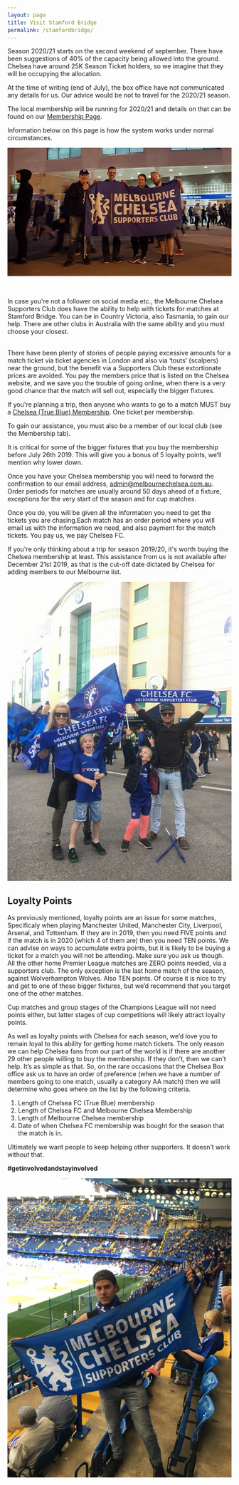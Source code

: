 ```yaml
---
layout: page
title: Visit Stamford Bridge
permalink: /stamfordbridge/
---
```


Season 2020/21 starts on the second weekend of september. There have been suggestions of 40% of the capacity being allowed into the ground. Chelsea have around 25K Season Ticket holders, so we imagine that they will be occupying the allocation. 

At the time of writing (end of July), the box office have not communicated any details for us.
Our advice would be not to travel for the 2020/21 season.

The local membership will be running for 2020/21 and details on that can be found on our [Membership Page](https://www.melbournechelsea.com.au/membership/).
<br>

Information below on this page is how the system works under normal circumstances.
<br>


![StamfordBridge1](/assets/ticket1.jpg)

<br>

In case you're not a follower on social media etc., the Melbourne Chelsea Supporters Club does have the ability to help with tickets for matches at Stamford Bridge. You can be in Country Victoria, also Tasmania, to gain our help. 
There are other clubs in Australia with the same ability and you must choose your closest.

<br>
There have been plenty of stories of people paying excessive amounts for a match ticket via ticket agencies in London and also via ‘touts’ (scalpers) near the ground, but the benefit via a Supporters Club these extortionate prices are avoided. You pay the members price that is listed on the Chelsea website, and we save you the trouble of going online, when there is a very good chance that the match will sell out, especially the bigger fixtures.


If you're planning a trip, then anyone who wants to go to a match MUST buy a
[Chelsea (True Blue) Membership](https://www.chelseafc.com/en/tickets---membership/membership). One ticket per membership.

To gain our assistance, you must also be a member of our local club (see the Membership tab).


It is critical for some of the bigger fixtures that you buy the membership before 
July 26th 2019. This will give you a bonus of 5 loyalty points, we’ll mention why lower down.


Once you have your Chelsea membership you will need to forward the confirmation to our email address, admin@melbournechelsea.com.au. Order periods for matches are usually around 50 days ahead of a fixture, exceptions for the very start of the season and for cup matches.

Once you do, you will be given all the information you need to get the tickets you are chasing.Each match has an order period where you will email us with the information we need, and also payment for the match tickets. 
You pay us, we pay Chelsea FC.


If you're only thinking about a trip for season 2019/20, it's worth buying the Chelsea membership at least. This assistance from us is not available after December 21st 2019, as that is the cut-off date dictated by Chelsea for adding members to our Melbourne list.

![StamfordBridge2](/assets/ticket2.jpg)

## Loyalty Points
As previously mentioned, loyalty points are an issue for some matches, Specificaly when playing Manchester United, Manchester City, Liverpool, Arsenal, and Tottenham.
If they are in 2019, then you need FIVE points and if the match is in 2020 (which 4 of them are) then you need TEN points. 
We can advise on ways to accumulate extra points, but it is likely to be buying a ticket for a match you will not be attending. Make sure you ask us though.
All the other home Premier League matches are ZERO points needed, via a supporters club. The only exception is the last home match of the season, against Wolverhampton Wolves. Also TEN points.
Of course it is nice to try and get to one of these bigger fixtures, but we’d recommend that you target one of the other matches.

Cup matches and group stages of the Champions League will not need points either, but latter stages of cup competitions will likely attract loyalty points.

As well as loyalty points with Chelsea for each season, we’d love you to remain loyal to this ability for getting home match tickets. The only reason we can help Chelsea fans from our part of the world is if there are another 29 other people willing to buy the membership. If they don’t, then we can’t help. It’s as simple as that.
So, on the rare occasions that the Chelsea Box office ask us to have an order of preference (when we have a number of members going to one match, usually a category AA match) then we will determine who goes where on the list by the following criteria.

1. Length of Chelsea FC (True Blue) membership
2. Length of Chelsea FC and Melbourne Chelsea Membership
3. Length of Melbourne Chelsea membership
4. Date of when Chelsea FC membership was bought for the season that the match is in.

Ultimately we want people to keep helping other supporters. It doesn’t work without that.

**#getinvolvedandstayinvolved**

![StamfordBridge3](/assets/ticket3.jpg)
